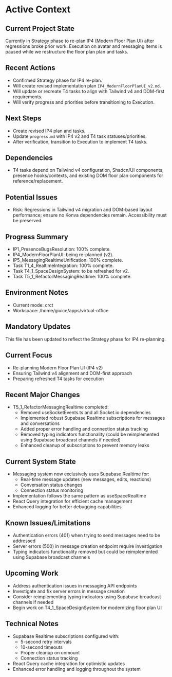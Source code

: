 # Active Context

## Current Project State
Currently in Strategy phase to re-plan IP4 (Modern Floor Plan UI) after regressions broke prior work. Execution on avatar and messaging items is paused while we restructure the floor plan plan and tasks.

## Recent Actions
- Confirmed Strategy phase for IP4 re-plan.
- Will create revised implementation plan `IP4_ModernFloorPlanUI_v2.md`.
- Will update or recreate T4 tasks to align with Tailwind v4 and DOM-first requirements.
- Will verify progress and priorities before transitioning to Execution.

## Next Steps
- Create revised IP4 plan and tasks.
- Update `progress.md` with IP4 v2 and T4 task statuses/priorities.
- After verification, transition to Execution to implement T4 tasks.

## Dependencies
- T4 tasks depend on Tailwind v4 configuration, Shadcn/UI components, presence hooks/contexts, and existing DOM floor plan components for reference/replacement.

## Potential Issues
- Risk: Regressions in Tailwind v4 migration and DOM-based layout performance; ensure no Konva dependencies remain. Accessibility must be preserved.

## Progress Summary
- IP1_PresenceBugsResolution: 100% complete.
- IP4_ModernFloorPlanUI: being re-planned (v2).
- IP5_MessagingRealtimeUnification: 100% complete.
- Task T1_4_RealtimeIntegration: 100% complete.
- Task T4_1_SpaceDesignSystem: to be refreshed for v2.
- Task T5_1_RefactorMessagingRealtime: 100% complete.

## Environment Notes
- Current mode: crct
- Workspace: /home/giuice/apps/virtual-office

## Mandatory Updates
This file has been updated to reflect the Strategy phase for IP4 re-planning.

## Current Focus
- Re-planning Modern Floor Plan UI (IP4 v2)
- Ensuring Tailwind v4 alignment and DOM-first approach
- Preparing refreshed T4 tasks for execution

## Recent Major Changes
- T5_1_RefactorMessagingRealtime completed:
  - Removed useSocketEvents.ts and all Socket.io dependencies
  - Implemented robust Supabase Realtime subscriptions for messages and conversations
  - Added proper error handling and connection status tracking
  - Removed typing indicators functionality (could be reimplemented using Supabase broadcast channels if needed)
  - Enhanced cleanup of subscriptions to prevent memory leaks

## Current System State
- Messaging system now exclusively uses Supabase Realtime for:
  - Real-time message updates (new messages, edits, reactions)
  - Conversation status changes
  - Connection status monitoring
- Implementation follows the same pattern as useSpaceRealtime
- React Query integration for efficient cache management
- Enhanced logging for better debugging capabilities

## Known Issues/Limitations
- Authentication errors (401) when trying to send messages need to be addressed
- Server errors (500) in message creation endpoint require investigation
- Typing indicators functionality removed but could be reimplemented using Supabase broadcast channels

## Upcoming Work
- Address authentication issues in messaging API endpoints
- Investigate and fix server errors in message creation
- Consider reimplementing typing indicators using Supabase broadcast channels if needed
- Begin work on T4_1_SpaceDesignSystem for modernizing floor plan UI

## Technical Notes
- Supabase Realtime subscriptions configured with:
  - 5-second retry intervals
  - 10-second timeouts
  - Proper cleanup on unmount
  - Connection status tracking
- React Query cache integration for optimistic updates
- Enhanced error handling and logging throughout the system

